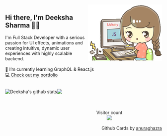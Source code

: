 <img align="right" height="180px" src="https://github.com/Deeksha2501/Deeksha2501/blob/master/resources/progirl.png" alt="image" />

<p align="left">

## Hi there, I'm Deeksha Sharma 👋🏻 
 
I'm Full Stack Developer with a serious passion for UI effects, animations and creating intuitive, dynamic user experiences with highly scalable backend. <br>
<br>
🌱 I’m currently learning GraphQL & React.js <br>
💻<a target="_blank" href="https://deekshasharma.vercel.app/"> Check out my portfolio</a>
  <p>
<br>



  <img align="left" height="200px" src="https://github-readme-stats.vercel.app/api?username=Deeksha2501&show_icons=true&count_private=true&title_color=e6005c" alt="Deeksha's github stats" />

  <img align="centre" height="200px" src="https://github-readme-stats.vercel.app/api/top-langs/?username=Deeksha2501&title_color=e6005c" />
<!---
<a href="https://github.com/Deeksha2501/Online_Classroom_Web_App">
  <img align="left" src="https://github-readme-stats.anuraghazra1.vercel.app/api/pin/?username=Deeksha2501&repo=Online_Classroom_Web_App&show_owner&title_color=e6005c" />
 </a>
<a href="https://github.com/Deeksha2501/Daily-Newspaper-using-reactJS">
  <img align="center" src="https://github-readme-stats.vercel.app/api/pin/?username=Deeksha2501&repo=Daily-Newspaper-using-reactJS&title_color=e6005c" />
 </a>
-->
<br> 
<br>
<br>

<!-- ## Get in touch:

<a style="padding:10px" href="mailto: sharmadeeksha325@gmail.com">
  <img style="width:40px"  src="resources/gmail.png" alt="Mail" />
</a>

<a style="padding:10px" href="https://www.linkedin.com/in/deeksha-sharma-5430b8188/">
  <img style="width:40px" src="resources/linkedin.png" alt="Linkedin" />
</a>

<a style="padding:10px" href="https://www.quora.com/profile/Deeksha-Sharma-774">
  <img style="width:40px" src="resources/quora.png" alt="Quora profile" />
</a> -->

<p align="center"> 
  Visitor count<br>
  <img src="https://profile-counter.glitch.me/Deeksha2501/count.svg" />
</p>

<p align="right">
Github Cards by <a href="https://github.com/anuraghazra">anuraghazra</a>
</p>
